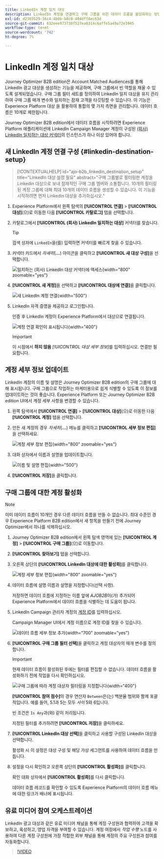 ```yaml
---
title: LinkedIn 계정 일치 대상
description: LinkedIn 계정을 연결하고 구매 그룹을 위한 데이터 흐름을 활성화하는 방법에 대해 알아봅니다.
exl-id: d2303529-16c4-4b0b-b8c8-404dff8ec63d
source-git-commit: 632eee973730f527ea0314c6affe5a49a72e3945
workflow-type: tm+mt
source-wordcount: '742'
ht-degree: 7%

---
```


# LinkedIn 계정 일치 대상

Journey Optimizer B2B edition은 Account Matched Audiences를 통해 LinkedIn 광고 대상을 생성하는 기능을 제공하며, 구매 그룹에서 빈 역할을 채울 수 있도록 설계되었습니다. 구매 그룹 필터 세트를 정의하여 LinkedIn 일치 대상을 유지 관리하여 구매 그룹 매개 변수와 일치하는 잠재 고객을 타깃팅할 수 있습니다. 이 기능은 Experience Platform 대상 을 활용하여 통합의 몇 가지 측면을 관리합니다. 데이터 흐름은 10개로 제한됩니다.

Journey Optimizer B2B edition에서 데이터 흐름을 시작하려면 Experience Platform 애플리케이션에 LinkedIn Campaign Manager 계정이 구성된 [(회사) LinkedIn 일치하는 대상 커넥터](https://experienceleague.adobe.com/en/docs/experience-platform/destinations/catalog/social/linkedin#connect)의 인스턴스가 하나 이상 있어야 합니다.

## 새 LinkedIn 계정 연결 구성 {#linkedin-destination-setup}

>[!CONTEXTUALHELP]
>id="ajo-b2b_linkedin_destination_setup"
>title="LinkedIn 대상 설정 필요"
>abstract="구매 그룹별로 필터링한 계정을 Linkedin 대상으로 보내 잠재적인 구매 그룹 멤버와 소통합니다. 10개의 필터링된 계정 그룹에 대해 최대 10개의 데이터 흐름을 생성할 수 있습니다. 이 기능을 시작하려면 먼저 Linkedin 대상을 추가하십시오."

1. Experience Platform에서 왼쪽 탐색의 **[!UICONTROL 연결]** > **[!UICONTROL 대상]**(으)로 이동한 다음 **[!UICONTROL 카탈로그]** 탭을 선택합니다.

1. 카탈로그에서 **[!UICONTROL (회사) LinkedIn 일치하는 대상]** 커넥터를 찾습니다.

   >[!TIP]
   >
   >검색 상자에 `LinkedIn`을(를) 입력하면 커넥터를 빠르게 찾을 수 있습니다.

1. 커넥터 카드에서 _자세히_(**...**) 아이콘을 클릭하고 **[!UICONTROL 새 대상 구성]**&#x200B;을 선택합니다.

   ![일치하는 (회사) LinkedIn 대상 커넥터에 액세스](./assets/aep-destinations-catalog-linkedin.png){width="800" zoomable="yes"}

1. **[!UICONTROL 새 계정]**&#x200B;을 선택하고 **[!UICONTROL 대상에 연결]**&#x200B;을 클릭합니다.

   ![새 LinkedIn 계정 연결](./assets/aep-destinations-catalog-linkedin-new-account.png){width="500"}

1. LinkedIn 자격 증명을 제공하고 로그인합니다.

   인증 후 LinkedIn 계정이 Experience Platform에서 대상으로 연결됩니다.

   ![계정 연결 확인이 표시됩니다](./assets/aep-destinations-catalog-linkedin-connected.png){width="400"}

   >[!IMPORTANT]
   >
   >이 시점에서 **하지 않음** _[!UICONTROL 대상 세부 정보]_&#x200B;를 입력하십시오. 연결만 필요합니다.

## 계정 세부 정보 업데이트

LinkedIn 계정의 이름 및 설명은 Journey Optimizer B2B edition의 구매 그룹에 대해 표시됩니다. 구매 그룹으로 작업하는 마케터용으로 쉽게 식별할 수 있도록 이 정보를 업데이트하는 것이 좋습니다. Experience Platform 또는 Journey Optimizer B2B edition UI에서 계정 세부 사항을 변경할 수 있습니다.

1. 왼쪽 탐색에서 **[!UICONTROL 연결]** > **[!UICONTROL 대상]**(으)로 이동한 다음 **[!UICONTROL 계정]** 탭을 선택합니다.

1. 만든 새 계정의 경우 _자세히_(**...**) 메뉴를 클릭하고 **[!UICONTROL 세부 정보 편집]**&#x200B;을 선택하세요.

   ![계정 세부 정보 편집](./assets/aep-destinations-accounts-edit-details.png){width="800" zoomable="yes"}

1. 대화 상자에서 이름과 설명을 업데이트합니다.

   ![이름 및 설명 편집](./assets/destinations-linkedin-account-edit-details-dialog.png){width="500"}

1. **[!UICONTROL 저장]**&#x200B;을 클릭합니다.

## 구매 그룹에 대한 계정 활성화

>[!NOTE]
>
>이미 데이터 흐름이 10개인 경우 다른 데이터 흐름을 만들 수 없습니다. 최대 수준인 경우 Experience Platform B2B edition에서 새 항목을 만들기 전에 Journey Optimizer에서 하나를 삭제하십시오.

1. Journey Optimizer B2B edition에서 왼쪽 탐색 영역에 있는 **[!UICONTROL 계정]** > **[!UICONTROL 구매 그룹]**(으)로 이동합니다.

1. **[!UICONTROL 찾아보기]** 탭을 선택합니다.

1. 오른쪽 상단의 **[!UICONTROL LinkedIn 대상에 대한 활성화]**&#x200B;를 클릭합니다.

   ![계정 세부 정보 편집](./assets/activate-linkedin-destination.png){width="800" zoomable="yes"}

1. 데이터 흐름에 설명 이름과 설명을 지정합니다(선택 사항).

   저장하면 데이터 흐름에 지정하는 이름 앞에 _AJOB2B_&#x200B;이(가) 추가되어 Experience Platform에서 데이터 흐름을 식별하는 데 도움이 됩니다.

1. LinkedIn Campaign 관리자 계정의 [계정 ID](https://www.linkedin.com/help/lms/answer/a424270)를 입력하십시오.

   Campaign Manager UI에서 계정 이름으로 계정 ID를 찾을 수 있습니다.

   ![데이터 흐름 세부 정보 추가](./assets/destinations-linkedin-activate-details.png){width="700" zoomable="yes"}

1. **[!UICONTROL 구매 그룹 필터 선택]**&#x200B;을 클릭하고 계정 대상자의 매개 변수를 정의합니다.

   >[!IMPORTANT]
   >
   >현재 데이터 흐름이 활성화된 후에는 필터를 편집할 수 없습니다. 데이터 흐름을 활성화하기 전에 작업을 다시 확인하십시오.

   ![구매 그룹에 따라 계정 대상자 필터링을 지정합니다](./assets/destinations-linkedin-activate-buying-group-filters.png){width="400"}

   **[!UICONTROL 참여 점수]**&#x200B;의 경우 연산자 `Between`은(는) 백분율 범위와 함께 포괄적입니다. 예를 들어, 5.1과 5는 모두 _사이_ 5와 6입니다.

   빈 조건은 `Is Any`과(와) 같이 처리됩니다.

   지정된 필터를 추가하려면 **[!UICONTROL 저장]**&#x200B;을 클릭하세요.

1. **[!UICONTROL LinkedIn 대상 선택]**&#x200B;을 클릭하고 사용할 구성된 LinkedIn 대상을 선택합니다.

   활성화 시 이 설정은 대상 구성 및 해당 가상 세그먼트를 사용하여 데이터 흐름을 만듭니다.

1. 설정을 다시 확인하고 오른쪽 상단의 **[!UICONTROL 활성화]**&#x200B;를 클릭합니다.

   확인 대화 상자에서 **[!UICONTROL 활성화]**&#x200B;를 다시 클릭합니다.

   데이터 흐름 레코드를 확인할 수 있도록 Experience Platform의 데이터 흐름 메뉴에 대한 링크가 배너에 표시됩니다.

## 유료 미디어 참여 오케스트레이션

LinkedIn 광고 대상과 같은 유료 미디어 채널을 통해 계정 구성원과 협력하여 고객을 확보하고, 육성하고, 영업 자격을 부여할 수 있습니다. 계정 여정에서 _작업 수행_ 노드를 사용하여 다른 계정 구성원에 가장 적합한 외부 채널을 통해 계정의 주요 구성원과 참여를 자동화합니다.

>[!VIDEO](https://video.tv.adobe.com/v/3448649/?learn=on)
